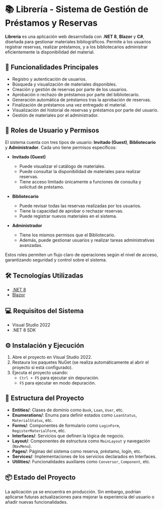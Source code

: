 # 📚 Librería - Sistema de Gestión de Préstamos y Reservas

**Librería** es una aplicación web desarrollada con **.NET 8**, **Blazor** y **C#**, diseñada para gestionar materiales bibliográficos. Permite a los usuarios registrar reservas, realizar préstamos, y a los bibliotecarios administrar eficientemente la disponibilidad del material.

## 🚀 Funcionalidades Principales

- Registro y autenticación de usuarios.
- Búsqueda y visualización de materiales disponibles.
- Creación y gestión de reservas por parte de los usuarios.
- Aprobación o rechazo de préstamos por parte del bibliotecario.
- Generación automática de préstamos tras la aprobación de reservas.
- Finalización de préstamos una vez entregado el material.
- Visualización del historial de reservas y préstamos por parte del usuario.
- Gestión de materiales por el administrador.

## 👥 Roles de Usuario y Permisos

El sistema cuenta con tres tipos de usuario: **Invitado (Guest)**, **Bibliotecario** y **Administrador**. Cada uno tiene permisos específicos:

- **Invitado (Guest)**  
  - Puede visualizar el catálogo de materiales.
  - Puede consultar la disponibilidad de materiales para realizar reservas.
  - Tiene acceso limitado únicamente a funciones de consulta y solicitud de préstamo.

- **Bibliotecario**  
  - Puede revisar todas las reservas realizadas por los usuarios.
  - Tiene la capacidad de aprobar o rechazar reservas.
  - Puede registrar nuevos materiales en el sistema.

- **Administrador**  
  - Tiene los mismos permisos que el Bibliotecario.
  - Además, puede gestionar usuarios y realizar tareas administrativas avanzadas.

Estos roles permiten un flujo claro de operaciones según el nivel de acceso, garantizando seguridad y control sobre el sistema.

## 🛠️ Tecnologías Utilizadas

- [.NET 8](https://dotnet.microsoft.com/en-us/)
- [Blazor](https://dotnet.microsoft.com/en-us/apps/aspnet/web-apps/blazor)

## 💻 Requisitos del Sistema

- Visual Studio 2022
- .NET 8 SDK

## ⚙️ Instalación y Ejecución

1. Abre el proyecto en Visual Studio 2022.
2. Restaura los paquetes NuGet (se realiza automáticamente al abrir el proyecto si está configurado).
3. Ejecuta el proyecto usando:
   - `Ctrl + F5` para ejecutar sin depuración.
   - `F5` para ejecutar en modo depuración.

## 📁 Estructura del Proyecto

- **Entities/**: Clases de dominio como `Book`, `Loan`, `User`, etc.
- **Enumerations/**: Enums para definir estados como `LoanStatus`, `MaterialStatus`, etc.
- **Forms/**: Componentes de formulario como `LoginForm`, `RegisterMaterialForm`, etc.
- **Interfaces/**: Servicios que definen la lógica de negocio.
- **Layout/**: Componentes de estructura como `MainLayout` y navegación (`NavMenu`).
- **Pages/**: Páginas del sistema como reserva, préstamo, login, etc.
- **Services/**: Implementaciones de los servicios declarados en Interfaces.
- **Utilities/**: Funcionalidades auxiliares como `Conversor`, `Component`, etc.

## 📦 Estado del Proyecto

La aplicación ya se encuentra en producción. Sin embargo, podrían aplicarse futuras actualizaciones para mejorar la experiencia del usuario o añadir nuevas funcionalidades.

